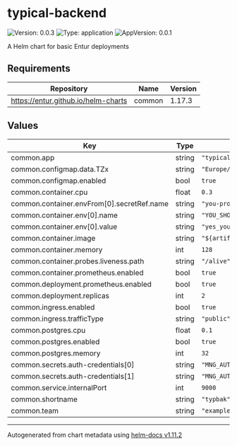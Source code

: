 # typical-backend

![Version: 0.0.3](https://img.shields.io/badge/Version-0.0.3-informational?style=flat-square) ![Type: application](https://img.shields.io/badge/Type-application-informational?style=flat-square) ![AppVersion: 0.0.1](https://img.shields.io/badge/AppVersion-0.0.1-informational?style=flat-square)

A Helm chart for basic Entur deployments

## Requirements

| Repository | Name | Version |
|------------|------|---------|
| https://entur.github.io/helm-charts | common | 1.17.3 |

## Values

| Key | Type | Default | Description |
|-----|------|---------|-------------|
| common.app | string | `"typical-backend"` |  |
| common.configmap.data.TZx | string | `"Europe/Oslo"` |  |
| common.configmap.enabled | bool | `true` |  |
| common.container.cpu | float | `0.3` |  |
| common.container.envFrom[0].secretRef.name | string | `"you-probably-should-not-use-this"` |  |
| common.container.env[0].name | string | `"YOU_SHOULD_PROBABLY_USE_CONFIGMAP"` |  |
| common.container.env[0].value | string | `"yes_you_should"` |  |
| common.container.image | string | `"${artifact.metadata.image}"` |  |
| common.container.memory | int | `128` |  |
| common.container.probes.liveness.path | string | `"/alive"` |  |
| common.container.prometheus.enabled | bool | `true` |  |
| common.deployment.prometheus.enabled | bool | `true` |  |
| common.deployment.replicas | int | `2` |  |
| common.ingress.enabled | bool | `true` |  |
| common.ingress.trafficType | string | `"public"` |  |
| common.postgres.cpu | float | `0.1` |  |
| common.postgres.enabled | bool | `true` |  |
| common.postgres.memory | int | `32` |  |
| common.secrets.auth-credentials[0] | string | `"MNG_AUTH0_INT_CLIENT_ID"` |  |
| common.secrets.auth-credentials[1] | string | `"MNG_AUTH0_INT_CLIENT_SECRET"` |  |
| common.service.internalPort | int | `9000` |  |
| common.shortname | string | `"typbak"` |  |
| common.team | string | `"example"` |  |

----------------------------------------------
Autogenerated from chart metadata using [helm-docs v1.11.2](https://github.com/norwoodj/helm-docs/releases/v1.11.2)
